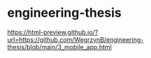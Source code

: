 # engineering-thesis

https://html-preview.github.io/?url=https://github.com/WegrzynB/engineering-thesis/blob/main/3_mobile_app.html
